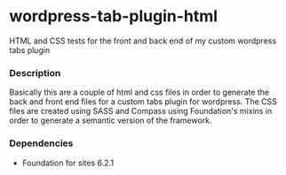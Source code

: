 # wordpress-tab-plugin-html
HTML and CSS tests for the front and back end of my custom wordpress tabs plugin

### Description
Basically this  are a couple of html and css files in order to generate the back and front end files for a custom tabs plugin for wordpress.
The CSS files are created using SASS and Compass using Foundation's mixins in order to generate a semantic version of the framework.

### Dependencies
* Foundation for sites 6.2.1
